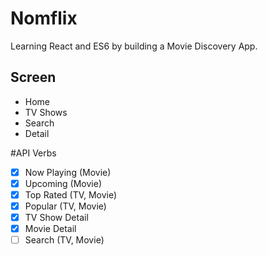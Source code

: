 # Nomflix

Learning React and ES6 by building a Movie Discovery App.

## Screen

- Home
- TV Shows
- Search
- Detail

#API Verbs

- [x] Now Playing (Movie)
- [x] Upcoming (Movie)
- [x] Top Rated (TV, Movie)
- [x] Popular (TV, Movie)
- [x] TV Show Detail
- [x] Movie Detail 
- [ ] Search (TV, Movie)